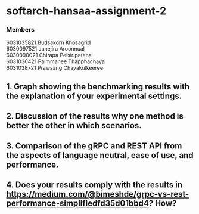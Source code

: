 # softarch-hansaa-assignment-2

### Members

6031035821 Budsakorn Khosagrid  
6030097521 Janejira Aroonnual  
6030090021 Chirapa Peisiripatana  
6031036421 Palmmanee Thapphachaya  
6031038721 Prawsang Chayakulkeeree

## 1. Graph showing the benchmarking results with the explanation of your experimental settings.

## 2. Discussion of the results why one method is better the other in which scenarios. 

## 3. Comparison of the gRPC and REST API from the aspects of language neutral, ease of use, and performance. 

## 4. Does your results comply with the results in https://medium.com/@bimeshde/grpc-vs-rest-performance-simplifiedfd35d01bbd4? How?
